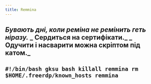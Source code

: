 ```yaml
---
title: Remmina
---
```


_Бувають дні, коли реміна не ремінить геть ніразу._
_ Сердиться на сертифікати._
_ Одучити і насварити можна скріптом під катом._
-----

`#!/bin/bash
gksu bash
killall remmina
rm $HOME/.freerdp/known_hosts
remmina`
-----